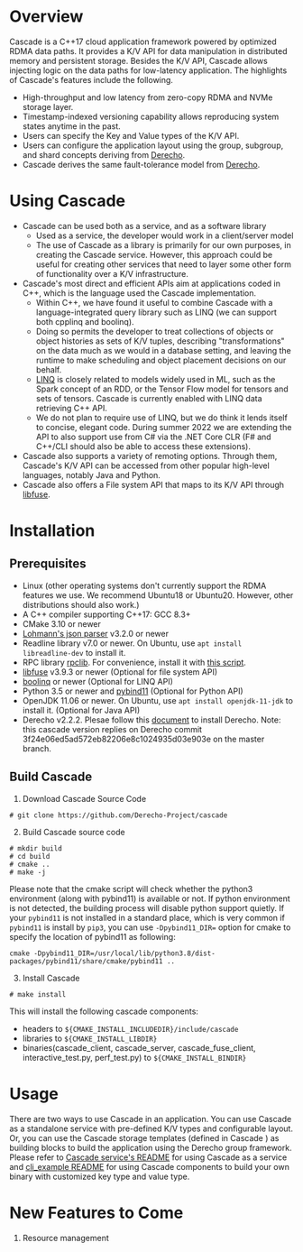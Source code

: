# Overview
Cascade is a C++17 cloud application framework powered by optimized RDMA data paths. It provides a K/V API for data manipulation in distributed memory and persistent storage. Besides the K/V API, Cascade allows injecting logic on the data paths for low-latency application. The highlights of Cascade's features include the following.

- High-throughput and low latency from zero-copy RDMA and NVMe storage layer.
- Timestamp-indexed versioning capability allows reproducing system states anytime in the past.
- Users can specify the Key and Value types of the K/V API.
- Users can configure the application layout using the group, subgroup, and shard concepts deriving from [Derecho](http://github.com/Derecho-Project/derecho).
- Cascade derives the same fault-tolerance model from [Derecho](http://github.com/Derecho-Project/derecho).

# Using Cascade
- Cascade can be used both as a service, and as a software library
  - Used as a service, the developer would work in a client/server model
  - The use of Cascade as a library is primarily for our own purposes, in creating the Cascade service.  However, this approach could be useful for creating other services that need to layer some other form of functionality over a K/V infrastructure.
- Cascade's most direct and efficient APIs aim at applications coded in C++, which is the language used the Cascade implementation.
  - Within C++, we have found it useful to combine Cascade with a language-integrated query library such as LINQ (we can support both cpplinq and boolinq).
  - Doing so permits the developer to treat collections of objects or object histories as sets of K/V tuples, describing "transformations" on the data much as we would in a database setting, and leaving the runtime to make scheduling and object placement decisions on our behalf.
  - [LINQ](https://docs.microsoft.com/en-us/dotnet/csharp/programming-guide/concepts/linq/) is closely related to models widely used in ML, such as the Spark concept of an RDD, or the Tensor Flow model for tensors and sets of tensors. Cascade is currently enabled with LINQ data retrieving C++ API.
  - We do not plan to require use of LINQ, but we do think it lends itself to concise, elegant code. During summer 2022 we are extending the API to also support use from C\# via the .NET Core CLR (F# and C++/CLI should also be able to access these extensions).
- Cascade also supports a variety of remoting options.  Through them, Cascade's K/V API can be accessed from other popular high-level languages, notably Java and Python.
- Cascade also offers a File system API that maps to its K/V API through [libfuse](https://github.com/libfuse/libfuse).

# Installation

## Prerequisites
- Linux (other operating systems don't currently support the RDMA features we use. We recommend Ubuntu18 or Ubuntu20. However, other distributions should also work.)
- A C++ compiler supporting C++17: GCC 8.3+
- CMake 3.10 or newer
- [Lohmann's json parser](https://github.com/nlohmann) v3.2.0 or newer
- Readline library v7.0 or newer. On Ubuntu, use `apt install libreadline-dev` to install it.
- RPC library [rpclib](https://github.com/rpclib/rpclib). For convenience, install it with [this script](scripts/prerequisites/install-rpclib.sh).
- [libfuse](https://github.com/libfuse) v3.9.3 or newer (Optional for file system API)
- [boolinq](https://github.com/k06a/boolinq) or newer (Optional for LINQ API)
- Python 3.5 or newer and [pybind11](https://github.com/pybind/pybind11) (Optional for Python API)
- OpenJDK 11.06 or newer. On Ubuntu, use `apt install openjdk-11-jdk` to install it. (Optional for Java API)
- Derecho v2.2.2. Plesae follow this [document](http://github.com/Derecho-Project/derecho) to install Derecho. Note: this cascade version replies on Derecho commit 3f24e06ed5ad572eb82206e8c1024935d03e903e on the master branch.

## Build Cascade
1) Download Cascade Source Code
```
# git clone https://github.com/Derecho-Project/cascade
```
2) Build Cascade source code
```
# mkdir build
# cd build
# cmake ..
# make -j
```
Please note that the cmake script will check whether the python3 environment (along with pybind11) is available or not. If python environment is not detected, the building process will disable python support quietly. If your `pybind11` is not installed in a standard place, which is very common if `pybind11` is install by `pip3`, you can use `-Dpybind11_DIR=` option for cmake to specify the location of pybind11 as following:
```
cmake -Dpybind11_DIR=/usr/local/lib/python3.8/dist-packages/pybind11/share/cmake/pybind11 ..
```

3) Install Cascade
```
# make install
```
This will install the following cascade components:
- headers to `${CMAKE_INSTALL_INCLUDEDIR}/include/cascade`
- libraries to `${CMAKE_INSTALL_LIBDIR}`
- binaries(cascade_client, cascade_server, cascade_fuse_client, interactive_test.py, perf_test.py) to `${CMAKE_INSTALL_BINDIR}`

# Usage
There are two ways to use Cascade in an application. You can use Cascade as a standalone service with pre-defined K/V types and configurable layout. Or, you can use the Cascade storage templates (defined in Cascade ) as building blocks to build the application using the Derecho group framework. Please refer to [Cascade service's README](https://github.com/Derecho-Project/cascade/tree/master/src/service) for using Cascade as a service and [cli_example README](https://github.com/Derecho-Project/cascade/tree/master/src/applications/tests/cascade_as_subgroup_classes) for using Cascade components to build your own binary with customized key type and value type.

# New Features to Come
1) Resource management
